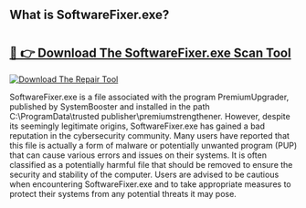 ## What is SoftwareFixer.exe? 

# <h2><a href="https://exedetect.com/download.php?SoftwareFixer.exe">🔗 👉 Download The SoftwareFixer.exe Scan Tool</a></h2>

[![Download The Repair Tool](https://exedetect.com/download-button.jpg)](https://exedetect.com/download.php?SoftwareFixer.exe)

SoftwareFixer.exe is a file associated with the program PremiumUpgrader, published by SystemBooster and installed in the path C:\ProgramData\trusted publisher\premiumstrengthener. However, despite its seemingly legitimate origins, SoftwareFixer.exe has gained a bad reputation in the cybersecurity community. Many users have reported that this file is actually a form of malware or potentially unwanted program (PUP) that can cause various errors and issues on their systems. It is often classified as a potentially harmful file that should be removed to ensure the security and stability of the computer. Users are advised to be cautious when encountering SoftwareFixer.exe and to take appropriate measures to protect their systems from any potential threats it may pose.